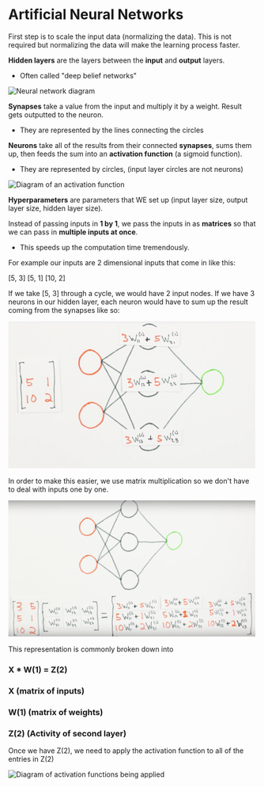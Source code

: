 # Artificial Neural Networks

First step is to scale the input data (normalizing the data).
This is not required but normalizing the data will make the learning process faster.

**Hidden layers** are the layers between the **input** and **output** layers.
  - Often called "deep belief networks"

<img src="https://qph.ec.quoracdn.net/main-qimg-6210d60dc3f01fc5d2c348776e95b2ef-c" alt="Neural network diagram" width="500" />

**Synapses** take a value from the input and multiply it by a weight. Result gets outputted to the neuron.
  - They are represented by the lines connecting the circles

**Neurons** take all of the results from their connected **synapses**, sums them up, then feeds the sum into an **activation function** (a sigmoid function).
  - They are represented by circles, (input layer circles are not neurons)

<img src="https://upload.wikimedia.org/wikipedia/commons/thumb/6/60/ArtificialNeuronModel_english.png/600px-ArtificialNeuronModel_english.png" alt="Diagram of an activation function" width="500" />

**Hyperparameters** are parameters that WE set up (input layer size, output layer size, hidden layer size).

Instead of passing inputs in **1 by 1**, we pass the inputs in as **matrices** so that we can pass in **multiple inputs at once**.
  - This speeds up the computation time tremendously.

For example our inputs are 2 dimensional inputs that come in like this:

[5, 3]
[5, 1]
[10, 2]

If we take [5, 3] through a cycle, we would have 2 input nodes.
If we have 3 neurons in our hidden layer, each neuron would have to sum up the result coming from the synapses like so:

<img src="https://raw.githubusercontent.com/jinchen93/machine-learning-notes/master/diagrams/synapse-results.png" alt="Synapse result diagram" width="500" />

In order to make this easier, we use matrix multiplication so we don't have to deal with inputs one by one.

<img src="https://github.com/jinchen93/machine-learning-notes/blob/master/diagrams/matrix-multiplication.png?raw=true" alt="Matrix multiplication example" width="500" />

This representation is commonly broken down into

### X * W(1) = Z(2)

### X (matrix of inputs)
### W(1) (matrix of weights)
### Z(2) (Activity of second layer)

Once we have Z(2), we need to apply the activation function to all of the entries in Z(2)

<img src="" alt="Diagram of activation functions being applied" />